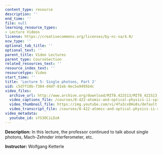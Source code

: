 ```yaml
---
content_type: resource
description: ''
end_time: ''
file: null
learning_resource_types:
- Lecture Videos
license: https://creativecommons.org/licenses/by-nc-sa/4.0/
ocw_type: ''
optional_tab_title: ''
optional_text: ''
parent_title: Video Lectures
parent_type: CourseSection
related_resources_text: ''
resource_index_text: ''
resourcetype: Video
start_time: ''
title: 'Lecture 5: Single photons, Part 2'
uid: c5d7f18b-7384-d4df-81eb-8ec5a9495b4c
video_files:
  archive_url: http://www.archive.org/download/MIT8.422S13/MIT8_422S13_lec05-2_300k.mp4
  video_captions_file: /courses/8-422-atomic-and-optical-physics-ii-spring-2013/5b748ed118695ba89c0f5749fe373f6f_sYS3OCiLDzA.vtt
  video_thumbnail_file: https://img.youtube.com/vi/4fa3cx0Hu8s/default.jpg
  video_transcript_file: /courses/8-422-atomic-and-optical-physics-ii-spring-2013/eeb9b1e58827fd37dd2dd6a66a8c0ab5_sYS3OCiLDzA.pdf
video_metadata:
  youtube_id: sYS3OCiLDzA
---
```


**Description:** In this lecture, the professor continued to talk about single photons, Mach-Zehnder interferometer, etc.

**Instructor:** Wolfgang Ketterle

